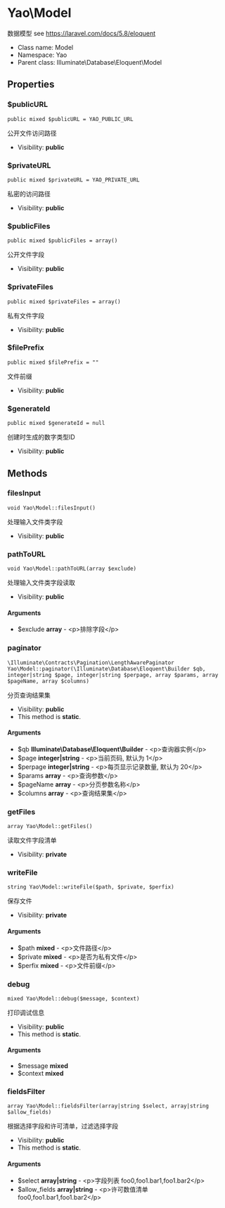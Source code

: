 Yao\Model
===============

数据模型
see https://laravel.com/docs/5.8/eloquent




* Class name: Model
* Namespace: Yao
* Parent class: Illuminate\Database\Eloquent\Model





Properties
----------


### $publicURL

    public mixed $publicURL = YAO_PUBLIC_URL

公开文件访问路径



* Visibility: **public**


### $privateURL

    public mixed $privateURL = YAO_PRIVATE_URL

私密的访问路径



* Visibility: **public**


### $publicFiles

    public mixed $publicFiles = array()

公开文件字段



* Visibility: **public**


### $privateFiles

    public mixed $privateFiles = array()

私有文件字段



* Visibility: **public**


### $filePrefix

    public mixed $filePrefix = ""

文件前缀



* Visibility: **public**


### $generateId

    public mixed $generateId = null

创建时生成的数字类型ID



* Visibility: **public**


Methods
-------


### filesInput

    void Yao\Model::filesInput()

处理输入文件类字段



* Visibility: **public**




### pathToURL

    void Yao\Model::pathToURL(array $exclude)

处理输入文件类字段读取



* Visibility: **public**


#### Arguments
* $exclude **array** - &lt;p&gt;排除字段&lt;/p&gt;



### paginator

    \Illuminate\Contracts\Pagination\LengthAwarePaginator Yao\Model::paginator(\Illuminate\Database\Eloquent\Builder $qb, integer|string $page, integer|string $perpage, array $params, array $pageName, array $columns)

分页查询结果集



* Visibility: **public**
* This method is **static**.


#### Arguments
* $qb **Illuminate\Database\Eloquent\Builder** - &lt;p&gt;查询器实例&lt;/p&gt;
* $page **integer|string** - &lt;p&gt;当前页码, 默认为 1&lt;/p&gt;
* $perpage **integer|string** - &lt;p&gt;每页显示记录数量, 默认为 20&lt;/p&gt;
* $params **array** - &lt;p&gt;查询参数&lt;/p&gt;
* $pageName **array** - &lt;p&gt;分页参数名称&lt;/p&gt;
* $columns **array** - &lt;p&gt;查询结果集&lt;/p&gt;



### getFiles

    array Yao\Model::getFiles()

读取文件字段清单



* Visibility: **private**




### writeFile

    string Yao\Model::writeFile($path, $private, $perfix)

保存文件



* Visibility: **private**


#### Arguments
* $path **mixed** - &lt;p&gt;文件路径&lt;/p&gt;
* $private **mixed** - &lt;p&gt;是否为私有文件&lt;/p&gt;
* $perfix **mixed** - &lt;p&gt;文件前缀&lt;/p&gt;



### debug

    mixed Yao\Model::debug($message, $context)

打印调试信息



* Visibility: **public**
* This method is **static**.


#### Arguments
* $message **mixed**
* $context **mixed**



### fieldsFilter

    array Yao\Model::fieldsFilter(array|string $select, array|string $allow_fields)

根据选择字段和许可清单，过滤选择字段



* Visibility: **public**
* This method is **static**.


#### Arguments
* $select **array|string** - &lt;p&gt;字段列表 foo0,foo1.bar1,foo1.bar2&lt;/p&gt;
* $allow_fields **array|string** - &lt;p&gt;许可数值清单 foo0,foo1.bar1,foo1.bar2&lt;/p&gt;


